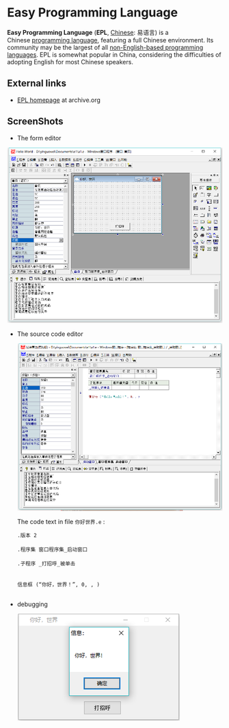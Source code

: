 # Easy Programming Language

**Easy Programming Language** (**EPL**, [Chinese](https://en.wikipedia.org/wiki/Chinese_language): 易语言) is a Chinese [programming language](https://en.wikipedia.org/wiki/Programming_language), featuring a full Chinese environment. Its community may be the largest of all [non-English-based programming languages](https://en.wikipedia.org/wiki/Non-English-based_programming_languages). EPL is somewhat popular in China, considering the difficulties of adopting English for most Chinese speakers. 

## External links

- [EPL homepage](https://web.archive.org/web/20150916172034/http://epl.eyuyan.com/) at archive.org



## ScreenShots

- The form editor

![](screenshots\screenshot1.png)

- The source code editor

  ![](screenshots\screenshot2.png)

  The code text in file `你好世界.e` :

  ```
  .版本 2
  
  .程序集 窗口程序集_启动窗口
  
  .子程序 _打招呼_被单击
  
  
  信息框 (“你好，世界！”, 0, , )
  
  
  ```

  

- debugging

  ![](screenshots\screenshot3.png)